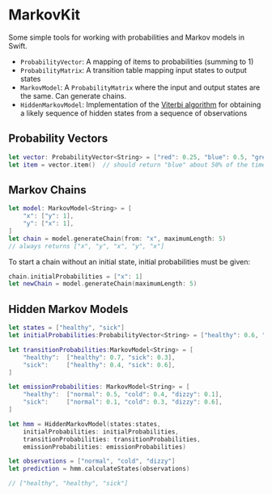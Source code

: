 # MarkovKit

Some simple tools for working with probabilities and Markov models in Swift.

* `ProbabilityVector`: A mapping of items to probabilities (summing to 1)
* `ProbabilityMatrix`: A transition table mapping input states to output states
* `MarkovModel`: A `ProbabilityMatrix` where the input and output states are the same.  Can generate chains.
* `HiddenMarkovModel`: Implementation of the [Viterbi algorithm](https://en.wikipedia.org/wiki/Viterbi_algorithm) for obtaining a likely sequence of hidden states from a sequence of observations

## Probability Vectors

```swift
let vector: ProbabilityVector<String> = ["red": 0.25, "blue": 0.5, "green": 0.25]
let item = vector.item()  // should return "blue" about 50% of the time
```

## Markov Chains

```swift
let model: MarkovModel<String> = [
    "x": ["y": 1],
    "y": ["x": 1],
]
let chain = model.generateChain(from: "x", maximumLength: 5)
// always returns ["x", "y", "x", "y", "x"]
```

To start a chain without an initial state, initial probabilities must be given:

```swift
chain.initialProbabilities = ["x": 1]
let newChain = model.generateChain(maximumLength: 5)

```


## Hidden Markov Models

```swift
let states = ["healthy", "sick"]
let initialProbabilities:ProbabilityVector<String> = ["healthy": 0.6, "sick": 0.4]

let transitionProbabilities:MarkovModel<String> = [
    "healthy":  ["healthy": 0.7, "sick": 0.3],
    "sick":     ["healthy": 0.4, "sick": 0.6],
]

let emissionProbabilities: MarkovModel<String> = [
    "healthy":  ["normal": 0.5, "cold": 0.4, "dizzy": 0.1],
    "sick":     ["normal": 0.1, "cold": 0.3, "dizzy": 0.6],
]

let hmm = HiddenMarkovModel(states:states, 
    initialProbabilities: initialProbabilities, 
    transitionProbabilities: transitionProbabilities, 
    emissionProbabilities: emissionProbabilities)

let observations = ["normal", "cold", "dizzy"]
let prediction = hmm.calculateStates(observations)

// ["healthy", "healthy", "sick"]
```
